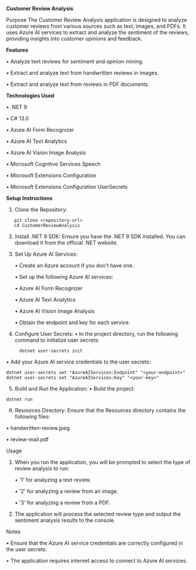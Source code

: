 **Customer Review Analysis**

Purpose
The Customer Review Analysis application is designed to analyze customer reviews from various sources such as text, images, and PDFs. It uses Azure AI services to extract and analyze the sentiment of the reviews, providing insights into customer opinions and feedback.


**Features**

•	Analyze text reviews for sentiment and opinion mining.

•	Extract and analyze text from handwritten reviews in images.

•	Extract and analyze text from reviews in PDF documents.



**Technologies Used**

•	.NET 9

•	C# 13.0

•	Azure AI Form Recognizer

•	Azure AI Text Analytics

•	Azure AI Vision Image Analysis

•	Microsoft Cognitive Services Speech

•	Microsoft Extensions Configuration

•	Microsoft Extensions Configuration UserSecrets



**Setup Instructions**

1.	Clone the Repository:
```
   git clone <repository-url>
   cd CustomerReviewAnalysis
```
2.	Install .NET 9 SDK: Ensure you have the .NET 9 SDK installed. You can download it from the official .NET website.
3.	Set Up Azure AI Services:
   
       •	Create an Azure account if you don't have one.

       •	Set up the following Azure AI services:

       •	Azure AI Form Recognizer

       •	Azure AI Text Analytics

       •	Azure AI Vision Image Analysis

       •	Obtain the endpoint and key for each service.


4.	Configure User Secrets:
        •	In the project directory, run the following command to initialize user secrets:
```
     dotnet user-secrets init
```

   •	Add your Azure AI service credentials to the user secrets:
        
```
dotnet user-secrets set "AzureAIServices:Endpoint" "<your-endpoint>"
dotnet user-secrets set "AzureAIServices:Key" "<your-key>"
```

5.	Build and Run the Application:
•	Build the project:
```
dotnet run
```
6.	Resources Directory: Ensure that the Resources directory contains the following files:
   
•	handwritten-review.jpeg

•	review-mail.pdf


Usage

1.	When you run the application, you will be prompted to select the type of review analysis to run:
   
       •	'1' for analyzing a text review.

    •	'2' for analyzing a review from an image.

    •	'3' for analyzing a review from a PDF.

3.	The application will process the selected review type and output the sentiment analysis results to the console.
   
Notes

•	Ensure that the Azure AI service credentials are correctly configured in the user secrets.

•	The application requires internet access to connect to Azure AI services.
